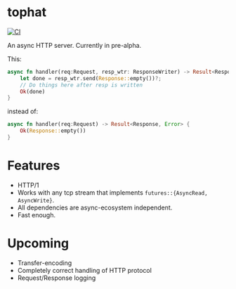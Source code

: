 # tophat
[![CI](https://github.com/hwchen/tophat/workflows/ci/badge.svg)](https://github.com/hwchen/tophat/actions?query=workflow%3Aci)

An async HTTP server. Currently in pre-alpha.

This:
```rust
async fn handler(req:Request, resp_wtr: ResponseWriter) -> Result<ResponseWritten, Error> {
    let done = resp_wtr.send(Response::empty())?;
    // Do things here after resp is written
    Ok(done)
}
```

instead of:
```rust
async fn handler(req:Request) -> Result<Response, Error> {
    Ok(Response::empty())
}
```

# Features
- HTTP/1
- Works with any tcp stream that implements `futures::{AsyncRead, AsyncWrite}`.
- All dependencies are async-ecosystem independent.
- Fast enough.

# Upcoming
- Transfer-encoding
- Completely correct handling of HTTP protocol
- Request/Response logging
